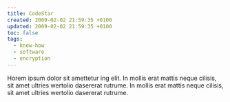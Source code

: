 ```yaml
---
title: CodeStar
created: 2009-02-02 21:59:35 +0100
updated: 2009-02-02 21:59:35 +0100
toc: false
tags:
  - know-how
  - software
  - encryption
---
```


Horem ipsum dolor sit amettetur ing elit. In mollis erat mattis neque cilisis, sit amet ultries wertolio dasererat rutrume.
							In mollis erat mattis neque cilisis, sit amet ultries wertolio dasererat rutrume.
